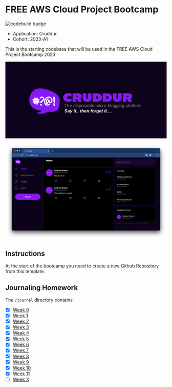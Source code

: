 # FREE AWS Cloud Project Bootcamp

![codebuild badge](https://codebuild.us-east-1.amazonaws.com/badges?uuid=eyJlbmNyeXB0ZWREYXRhIjoiZHRXMEVkU2RMM3BuMlg3Z2ZLOFR1eGg5ZWtmK2dxZTVLYXlralNHTFRNSVo4dmR4alY5MUgydThmUFRuS0xka095LzBhZkJKeE1ac0JCUkJsTThQWlEwPSIsIml2UGFyYW1ldGVyU3BlYyI6Im14TjdyTFkyYlAzTnlmODIiLCJtYXRlcmlhbFNldFNlcmlhbCI6MX0%3D&branch=main)

- Application: Cruddur
- Cohort: 2023-A1

This is the starting codebase that will be used in the FREE AWS Cloud Project Bootcamp 2023

![Cruddur Graphic](_docs/assets/cruddur-banner.jpg)

![Cruddur Screenshot](_docs/assets/cruddur-screenshot.png)

## Instructions

At the start of the bootcamp you need to create a new Github Repository from this template.

## Journaling Homework

The `/journal` directory contains

- [x] [Week 0](journal/week0.md)
- [x] [Week 1](journal/week1.md)
- [x] [Week 2](journal/week2.md)
- [x] [Week 3](journal/week3.md)
- [x] [Week 4](journal/week4.md)
- [x] [Week 5](journal/week5.md)
- [x] [Week 6](journal/week6.md)
- [x] [Week 7](journal/week7.md)
- [x] [Week 8](journal/week8.md)
- [x] [Week 9](journal/week9.md)
- [x] [Week 10](journal/week10.md)
- [x] [Week 11](journal/week11.md)
- [ ] [Week X](journal/weekX.md)
